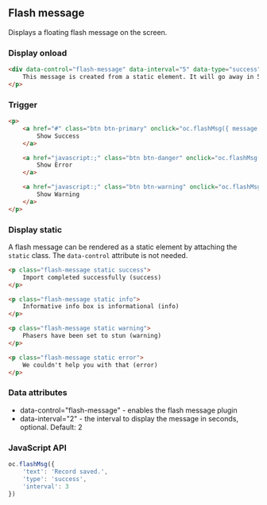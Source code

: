 ## Flash message

Displays a floating flash message on the screen.

### Display onload

```html
<div data-control="flash-message" data-interval="5" data-type="success" class="oc-hide">
    This message is created from a static element. It will go away in 5 seconds.
</p>
```

### Trigger

```html
<p>
    <a href="#" class="btn btn-primary" onclick="oc.flashMsg({ message: 'The record has been successfully saved. This message will go away in 1 second.', type: 'success', 'interval': 1 }); return false;">
        Show Success
    </a>

    <a href="javascript:;" class="btn btn-danger" onclick="oc.flashMsg({ message: 'Babam!', type: 'error'}); return false;">
        Show Error
    </a>

    <a href="javascript:;" class="btn btn-warning" onclick="oc.flashMsg({ message: 'Warning! October is too good for this world!', type: 'warning'}); return false;">
        Show Warning
    </a>
</p>
```

### Display static

A flash message can be rendered as a static element by attaching the `static` class. The `data-control` attribute is not needed.

```html
<p class="flash-message static success">
    Import completed successfully (success)
</p>

<p class="flash-message static info">
    Informative info box is informational (info)
</p>

<p class="flash-message static warning">
    Phasers have been set to stun (warning)
</p>

<p class="flash-message static error">
    We couldn't help you with that (error)
</p>
```

### Data attributes

- data-control="flash-message" - enables the flash message plugin
- data-interval="2" - the interval to display the message in seconds, optional. Default: 2

### JavaScript API

```js
oc.flashMsg({
    'text': 'Record saved.',
    'type': 'success',
    'interval': 3
})
```
